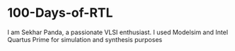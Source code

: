 # 100-Days-of-RTL
I am Sekhar Panda, a passionate VLSI enthusiast. I used Modelsim and Intel Quartus Prime for simulation and synthesis purposes
